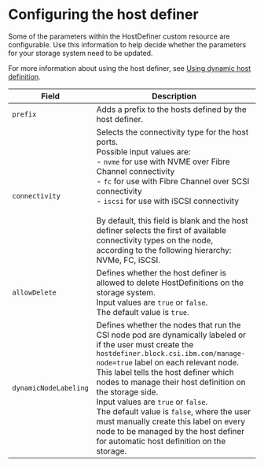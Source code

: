# Configuring the host definer

Some of the parameters within the HostDefiner custom resource are configurable. Use this information to help decide whether the parameters for your storage system need to be updated.

For more information about using the host definer, see [Using dynamic host definition](../using/using_hostdefinition.md).
    
|Field|Description|
|---------|--------|
|`prefix`|Adds a prefix to the hosts defined by the host definer.|
|`connectivity`|Selects the connectivity type for the host ports.<br>Possible input values are:<br>- `nvme` for use with NVME over Fibre Channel connectivity<br>- `fc` for use with Fibre Channel over SCSI connectivity<br>- `iscsi` for use with iSCSI connectivity<br><br>By default, this field is blank and the host definer selects the first of available connectivity types on the node, according to the following hierarchy: NVMe, FC, iSCSI.|
|`allowDelete`|Defines whether the host definer is allowed to delete HostDefinitions on the storage system.<br>Input values are `true` or `false`.<br>The default value is `true`.|
|`dynamicNodeLabeling`|Defines whether the nodes that run the CSI node pod are dynamically labeled or if the user must create the `hostdefiner.block.csi.ibm.com/manage-node=true` label on each relevant node. This label tells the host definer which nodes to manage their host definition on the storage side.<br>Input values are `true` or `false`.<br>The default value is `false`, where the user must manually create this label on every node to be managed by the host definer for automatic host definition on the storage.|
